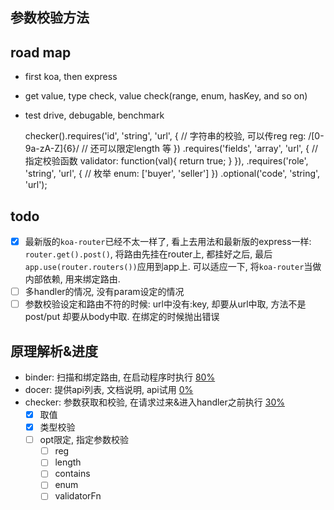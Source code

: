 ## 参数校验方法

## road map
* first koa, then express
* get value, type check, value check(range, enum, hasKey, and so on)
* test drive, debugable, benchmark


    checker().requires('id', 'string', 'url', {
        // 字符串的校验, 可以传reg
        reg: /[0-9a-zA-Z]{6}/
        // 还可以限定length 等
    })
    .requires('fields', 'array', 'url', {
        // 指定校验函数
        validator: function(val){
            return true;
        }
    }),
    .requires('role', 'string', 'url', {
        // 枚举
        enum: ['buyer', 'seller']
    })
    .optional('code', 'string', 'url');

## todo
* [x] 最新版的`koa-router`已经不太一样了, 看上去用法和最新版的express一样: `router.get().post()`, 将路由先挂在router上, 都挂好之后, 最后`app.use(router.routers())`应用到app上. 可以适应一下, 将`koa-router`当做内部依赖, 用来绑定路由.
* [ ] 多handler的情况, 没有param设定的情况
* [ ] 参数校验设定和路由不符的时候: url中没有:key, 却要从url中取, 方法不是post/put 却要从body中取. 在绑定的时候抛出错误

## 原理解析&进度
* binder: 扫描和绑定路由, 在启动程序时执行   [80%]()
* docer: 提供api列表, 文档说明, api试用    [0%]()
* checker: 参数获取和校验, 在请求过来&进入handler之前执行   [30%]()
    * [x] 取值
    * [x] 类型校验
    * [ ] opt限定, 指定参数校验
        * [ ] reg
        * [ ] length
        * [ ] contains
        * [ ] enum
        * [ ] validatorFn
